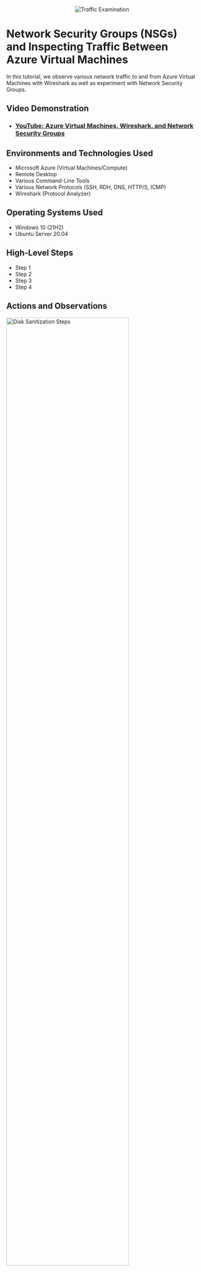 <p align="center">
<img src="https://i.imgur.com/Ua7udoS.png" alt="Traffic Examination"/>
</p>

<h1>Network Security Groups (NSGs) and Inspecting Traffic Between Azure Virtual Machines</h1>
In this tutorial, we observe various network traffic to and from Azure Virtual Machines with Wireshark as well as experiment with Network Security Groups. <br />


<h2>Video Demonstration</h2>

- ### [YouTube: Azure Virtual Machines, Wireshark, and Network Security Groups](https://www.youtube.com)

<h2>Environments and Technologies Used</h2>

- Microsoft Azure (Virtual Machines/Compute)
- Remote Desktop
- Various Command-Line Tools
- Various Network Protocols (SSH, RDH, DNS, HTTP/S, ICMP)
- Wireshark (Protocol Analyzer)

<h2>Operating Systems Used </h2>

- Windows 10 (21H2)
- Ubuntu Server 20.04

<h2>High-Level Steps</h2>

- Step 1
- Step 2
- Step 3
- Step 4

<h2>Actions and Observations</h2>

<p>
<img src="https://imgur.com/zbRi6u9.png" height="80%" width="80%" alt="Disk Sanitization Steps"/>
</p>
<p>
1. I log in to the Azure portal and navigate to the section for managing Azure Resource Groups.
I select the "Create" button to initiate the creation of a new resource group.
In the creation form, I provide a name for the resource group and choose the desired region and subscription.
After entering the necessary details, I proceed by clicking on the "Review + Create" button to review the configuration.
Once the review is complete and there are no errors, I finalize the process by clicking on the "Create" button to create the resource group.
Next, I move to the Virtual Machines section within the Azure portal.
I click on the "Create" button to begin creating a new Windows 10 Virtual Machine (VM).
During the VM creation, I select the previously created resource group, assign a name to the VM, and configure the desired settings.
While creating the VM, I enable the creation of a new Virtual Network (Vnet) and Subnet.
After setting up all the necessary options, I proceed by clicking on the "Review + Create" button to review the VM configuration.
Once the review is complete, I click on the "Create" button to create the Windows 10 VM.</p>
<br />

<p>
<img src="https://imgur.com/8GxbZoC.png" height="80%" width="80%" alt="Disk Sanitization Steps"/>
</p>
<p>
2. I repeat the process to create a Linux (Ubuntu) VM, selecting the previously created resource group and Vnet during the VM creation.
After successfully creating the VMs, I navigate to the Network Watcher section in the Azure portal.
Within Network Watcher, I observe and analyze the Virtual Network (Vnet), ensuring its settings and connectivity are as intended.</p>
<br />


<p>
<img src="https://imgur.com/8gLgzk4.png" height="80%" width="80%" alt="Disk Sanitization Steps"/>
</p>
<p>
3. I generated both Window 10 and Linux (Ubuntu) VM map from azure portal.
</p>
<br />

<p>
<img src="https://imgur.com/QL6xxYf.png" height="80%" width="80%" alt="Disk Sanitization Steps"/>
</p>
<p>
4. To begin, I establish a Remote Desktop connection to the Windows 10 VM I created earlier.
Once connected to the Windows 10 VM, I proceed to download and install Wireshark, a network protocol analyzer.
</p>
<br />

<p>
<img src="https://imgur.com/G62L6mY.png" height="80%" width="80%" alt="Disk Sanitization Steps"/>
</p>
<p>
5.  Wireshark network protocol analyzer.
</p>
<br />

<p>
<img src="https://imgur.com/9lXhZVM.png" height="80%" width="80%" alt="Disk Sanitization Steps"/>
</p>
<p>
6. After installing Wireshark, I apply a filter to display only ICMP traffic, which includes ping requests and replies.
</p>
<br />

<p>
<img src="https://imgur.com/L7vRtqV.png" height="80%" width="80%" alt="Disk Sanitization Steps"/>
</p>
<p>
7. I obtain the private IP address of the Ubuntu VM and attempt to ping it from within the Windows 10 VM.
</p>
<br />

<p>
<img src="https://imgur.com/QC720cm.png" height="80%" width="80%" alt="Disk Sanitization Steps"/>
</p>
<p>
8. While monitoring Wireshark, I observe the ping requests and replies, allowing me to analyze the network traffic.
Next, I open a command line or PowerShell within the Windows 10 VM and attempt to ping a public website, such as www.google.com.
I focus on Wireshark to observe the network traffic, specifically examining ICMP traffic related to the ping activity.</p>
<br />

<p>
<img src="https://imgur.com/tkFY59C.png" height="80%" width="80%" alt="Disk Sanitization Steps"/>
</p>
<p>
9. To create a perpetual/non-stop ping, I initiate continuous pinging from the Windows 10 VM to the Ubuntu VM.
</p>
<br />

<p>
<img src="https://imgur.com/C1tCLYx.png" height="80%" width="80%" alt="Disk Sanitization Steps"/>
</p>
<p>
10 In the Azure portal, I access the Network Security Group (NSG) associated with the Ubuntu VM and disable incoming (inbound) ICMP traffic.
</p>
<br />


<p>
<img src="https://imgur.com/0CFxnIb.png" height="80%" width="80%" alt="Disk Sanitization Steps"/>
</p>
<p>
11. Returning to the Windows 10 VM, I continue observing the ICMP traffic in Wireshark and the command line ping activity.
  Simultaneously, I monitor the command line ping activity in the Windows 10 VM to verify that it has resumed functioning.
</p>
<br />

<p>
<img src="https://imgur.com/Q9RD79X.png" height="80%" width="80%" alt="Disk Sanitization Steps"/>
</p>
<p>
12. If the re-enabled ICMP traffic is functioning correctly, I can verify its successful restoration by observing both Wireshark and the command line ping activity.
Finally, I can stop the ping activity by terminating the command when I have finished observing and analyzing the ICMP traffic.
</p>
<br />


<p>
<img src="https://imgur.com/1xeVYzh.png" height="80%" width="80%" alt="Disk Sanitization Steps"/>
</p>
<p>
13. Upon returning to Wireshark, I apply a filter to display only SSH traffic. This allows me to focus specifically on the Secure Shell (SSH) protocol and its related network traffic. By applying the filter, I can:
Analyze the SSH traffic between the Windows 10 VM and the Ubuntu VM.</p>
<br />

<p>
<img src="https://imgur.com/r8lzW72.png" height="80%" width="80%" alt="Disk Sanitization Steps"/>
</p>
<p>
14. I establish an SSH connection to the Ubuntu Virtual Machine using its private IP address. By initiating the SSH connection, I can remotely access and control the Ubuntu VM from the Windows 10 VM. This allows me to perform various tasks, execute commands, and manage the Ubuntu VM's configuration.</p>
<br />

<p>
<img src="https://imgur.com/YHW3z2h.png" height="80%" width="80%" alt="Disk Sanitization Steps"/>
</p>
<p>
15. Once authenticated, I gain remote access to the command-line interface of the Ubuntu VM.
From here, I can execute Linux commands, modify system configurations, install software packages, and perform other administrative tasks on the Ubuntu VM.</p>
<br />

<p>
<img src="https://imgur.com/BRzmWjJ.png" height="80%" width="80%" alt="Disk Sanitization Steps"/>
</p>
<p>
16. As I observe the SSH traffic in Wireshark, I notice a continuous stream of SSH packets being captured. The traffic appears as a constant flow of data, indicating the ongoing communication between the Windows 10 VM and the Ubuntu VM through the SSH protocol. This continuous stream of SSH traffic is expected since the SSH connection provides a live and interactive session between the two machines.</p>
<br />

<p>
<img src="https://imgur.com/dwb0YyG.png" height="80%" width="80%" alt="Disk Sanitization Steps"/>
</p>
<p>
17. By executing the 'exit' command, I signal the termination of the SSH session and disconnect from the Ubuntu VM. This action closes the remote connection and returns me to the command prompt or terminal session of the Windows 10 VM.</p>
<br />

<p>
<img src="https://imgur.com/p5zMmhn.png" height="80%" width="80%" alt="Disk Sanitization Steps"/>
</p>
<p>
18. I open a command prompt or PowerShell window within my Windows 10 VM. From there, I run the command "ipconfig /renew" to attempt to obtain a new IP address for my VM. As I execute this command, I switch back to Wireshark and observe the DHCP traffic that starts appearing in the captured packets. The DHCP traffic includes the DHCP Discover, Offer, Request, and Acknowledge messages exchanged between my Windows 10 VM and the DHCP server. This indicates the dynamic IP address allocation process taking place and confirms the communication between the VM and the DHCP server.


</p>
<br />

<p>
<img src="https://imgur.com/RZ26onD.png" height="80%" width="80%" alt="Disk Sanitization Steps"/>
</p>
<p>
19. I switch back to Wireshark and apply a filter to display only DNS traffic. This helps me focus on the DNS-related packets captured by Wireshark.
</p>
<br />

<p>
<img src="https://imgur.com/KUi95aC.png" height="80%" width="80%" alt="Disk Sanitization Steps"/>
</p>
<p>
20. Next, I open a command prompt or PowerShell window within my Windows 10 VM. From there, I use the "nslookup" command to perform DNS queries for both "google.com" and "disney.com" to retrieve their respective IP addresses. As I execute these commands, I observe the DNS traffic being displayed in Wireshark. The captured packets include DNS queries and responses exchanged between my Windows 10 VM and the DNS server, revealing the DNS resolution process and the IP addresses associated with the queried domain names.
</p>
<br />


<p>
<img src="https://imgur.com/zY1bO0k.png" height="80%" width="80%" alt="Disk Sanitization Steps"/>
</p>
<p>
21. I return to Wireshark and apply a filter to display only RDP (Remote Desktop Protocol) traffic by specifying the TCP port 3389. By filtering for RDP traffic, I narrow down the captured packets to only those related to the RDP protocol.
</p>
<br />

<p>
<img src="https://imgur.com/zY1bO0k.png" height="80%" width="80%" alt="Disk Sanitization Steps"/>
</p>
<p>
21. I return to Wireshark and apply a filter to display only RDP (Remote Desktop Protocol) traffic by specifying the TCP port 3389. By filtering for RDP traffic, I narrow down the captured packets to only those related to the RDP protocol.
</p>
<br />


